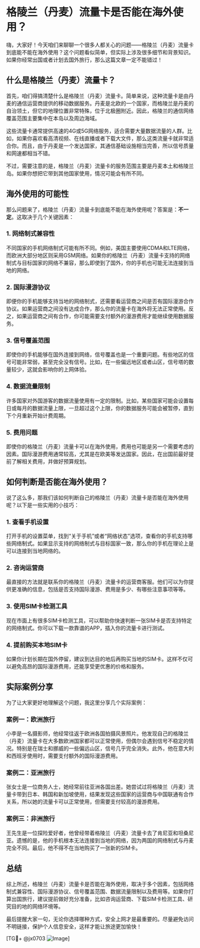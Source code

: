 # 格陵兰（丹麦）流量卡是否能在海外使用？

嗨，大家好！今天咱们来聊聊一个很多人都关心的问题——格陵兰（丹麦）流量卡到底能不能在海外使用？这个问题看似简单，但实际上涉及很多细节和背景知识。如果你经常出国或者计划去国外旅行，那么这篇文章一定不能错过！

## 什么是格陵兰（丹麦）流量卡？

首先，咱们得搞清楚什么是格陵兰（丹麦）流量卡。简单来说，这种流量卡是由丹麦的通信运营商提供的移动数据服务。丹麦是北欧的一个国家，而格陵兰是丹麦的自治领土，但它的地理位置非常特殊，位于北极圈附近。因此，格陵兰的通信网络覆盖范围主要集中在本岛以及周边海域。

这些流量卡通常提供高速的4G或5G网络服务，适合需要大量数据流量的人群。比如，如果你喜欢看高清视频、在线直播或者下载大文件，那么这类流量卡就非常适合你。而且，由于丹麦是一个发达国家，其通信基础设施相当完善，所以信号质量和网速都相当不错。

不过，需要注意的是，格陵兰（丹麦）流量卡的服务范围主要是丹麦本土和格陵兰岛。如果你想把它带到其他国家使用，情况可能会有所不同。

## 海外使用的可能性

那么问题来了，格陵兰（丹麦）流量卡到底能不能在海外使用呢？答案是：**不一定**。这取决于几个关键因素：

### 1. 网络制式兼容性
不同国家的手机网络制式可能有所不同。例如，美国主要使用CDMA和LTE网络，而欧洲大部分地区则采用GSM网络。如果你的格陵兰（丹麦）流量卡支持的网络制式与目标国家的网络不兼容，那么即使到了国外，你的手机也可能无法连接到当地的网络。

### 2. 国际漫游协议
即便你的手机能够支持当地的网络制式，还需要看运营商之间是否有国际漫游合作协议。如果运营商之间没有达成合作，那么你的流量卡在海外将无法正常使用。反之，如果运营商之间有合作，你可能需要支付额外的漫游费用才能继续使用数据服务。

### 3. 信号覆盖范围
即使你的手机能够在国外连接到网络，信号覆盖也是一个重要问题。有些地区的信号可能非常弱，甚至完全没有信号。比如，在一些偏远地区或者山区，信号塔的数量较少，这就会影响你的上网体验。

### 4. 数据流量限制
许多国家对外国游客的数据流量使用有一定的限制。比如，某些国家可能会设置每日或每月的数据流量上限，一旦超过这个上限，你的数据服务可能会被暂停，直到下个月重新开始计费周期。

### 5. 费用问题
即使你的格陵兰（丹麦）流量卡可以在海外使用，费用也可能是另一个需要考虑的因素。国际漫游费用通常较高，尤其是在欧美等发达国家。因此，在出国前最好提前了解相关费用，并做好预算规划。

## 如何判断是否能在海外使用？

说了这么多，那我们该如何判断自己的格陵兰（丹麦）流量卡是否能在海外使用呢？以下是一些实用的小技巧：

### 1. 查看手机设置
打开手机的设置菜单，找到“关于手机”或者“网络状态”选项，查看你的手机支持哪些网络制式。如果显示支持的网络制式与目标国家一致，那么你的手机在理论上是可以连接到当地网络的。

### 2. 咨询运营商
最直接的方法就是联系你的格陵兰（丹麦）流量卡的运营商客服。他们可以为你提供更准确的信息，包括是否支持国际漫游、费用是多少、有哪些注意事项等等。

### 3. 使用SIM卡检测工具
现在市面上有很多SIM卡检测工具，可以帮助你快速判断一张SIM卡是否支持特定的网络制式。你可以下载一款靠谱的APP，插入你的流量卡进行测试。

### 4. 提前购买本地SIM卡
如果你计划长期在国外停留，建议到达目的地后再购买当地的SIM卡。这样不仅可以避免高昂的国际漫游费用，还能享受更优惠的价格和服务。

## 实际案例分享

为了让大家更好地理解这个问题，我这里分享几个实际案例：

### 案例一：欧洲旅行
小李是一名摄影师，他经常往返于欧洲各国拍摄风景照片。他发现自己的格陵兰（丹麦）流量卡在大多数欧洲国家都可以正常使用，但偶尔会遇到信号不稳定的情况。特别是在瑞士和挪威的一些偏远山区，信号几乎完全消失。此外，他在意大利和西班牙使用时，需要支付额外的国际漫游费用。

### 案例二：亚洲旅行
张女士是一位商务人士，她经常前往亚洲各国出差。她尝试过将格陵兰（丹麦）流量卡带到日本、韩国和新加坡使用，结果发现这些国家的运营商与中国联通有合作关系，所以她的流量卡可以正常使用，但需要支付较高的漫游费用。

### 案例三：非洲旅行
王先生是一位探险爱好者，他曾经带着格陵兰（丹麦）流量卡去了肯尼亚和坦桑尼亚。遗憾的是，他的手机根本无法连接到当地的网络，因为两国的网络制式与丹麦完全不同。最后，他不得不在当地购买了一张新的SIM卡。

## 总结

综上所述，格陵兰（丹麦）流量卡是否能在海外使用，取决于多个因素，包括网络制式兼容性、国际漫游协议、信号覆盖范围、数据流量限制以及费用等。如果你打算出国旅行，建议提前做好充分准备，比如咨询运营商、下载SIM卡检测工具、研究目的地的网络环境等。

最后提醒大家一句，无论你选择哪种方式，安全上网才是最重要的。尽量避免访问不明链接，保护个人信息安全，这样才能让旅途更加愉快！

[TG💪+ @jx0703 ![Image](https://github.com/user-attachments/assets/dbca1d08-cadb-493c-b0ec-ad6f7a83f270)]